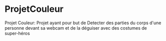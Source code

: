 # ProjetCouleur
Projet Couleur: Projet ayant pour but de Detecter des parties du corps d'une personne devant sa webcam et de la déguiser avec des costumes de super-héros
